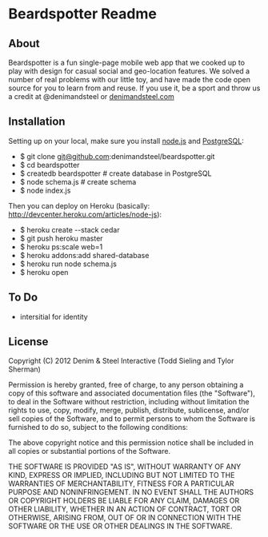# Beardspotter Readme

## About
Beardspotter is a fun single-page mobile web app that we cooked up to play with design for casual social and geo-location features. We solved a number of real problems with our little toy, and have made the code open source for you to learn from and reuse. If you use it, be a sport and throw us a credit at @denimandsteel or [denimandsteel.com](http://denimandsteel.com)

## Installation
Setting up on your local, make sure you install [node.js](https://github.com/joyent/node/wiki/Installation) and [PostgreSQL](http://www.postgresql.org/download/):

- $ git clone git@github.com:denimandsteel/beardspotter.git
- $ cd beardspotter
- $ createdb beardspotter # create database in PostgreSQL
- $ node schema.js # create schema
- $ node index.js

Then you can deploy on Heroku (basically: <http://devcenter.heroku.com/articles/node-js>):

- $ heroku create --stack cedar
- $ git push heroku master
- $ heroku ps:scale web=1
- $ heroku addons:add shared-database
- $ heroku run node schema.js
- $ heroku open

## To Do

- intersitial for identity

## License
Copyright (C) 2012 Denim & Steel Interactive (Todd Sieling and Tylor Sherman)

Permission is hereby granted, free of charge, to any person obtaining a copy of this software and associated documentation files (the "Software"), to deal in the Software without restriction, including without limitation the rights to use, copy, modify, merge, publish, distribute, sublicense, and/or sell copies of the Software, and to permit persons to whom the Software is furnished to do so, subject to the following conditions:

The above copyright notice and this permission notice shall be included in all copies or substantial portions of the Software.

THE SOFTWARE IS PROVIDED "AS IS", WITHOUT WARRANTY OF ANY KIND, EXPRESS OR IMPLIED, INCLUDING BUT NOT LIMITED TO THE WARRANTIES OF MERCHANTABILITY, FITNESS FOR A PARTICULAR PURPOSE AND NONINFRINGEMENT. IN NO EVENT SHALL THE AUTHORS OR COPYRIGHT HOLDERS BE LIABLE FOR ANY CLAIM, DAMAGES OR OTHER LIABILITY, WHETHER IN AN ACTION OF CONTRACT, TORT OR OTHERWISE, ARISING FROM, OUT OF OR IN CONNECTION WITH THE SOFTWARE OR THE USE OR OTHER DEALINGS IN THE SOFTWARE.
